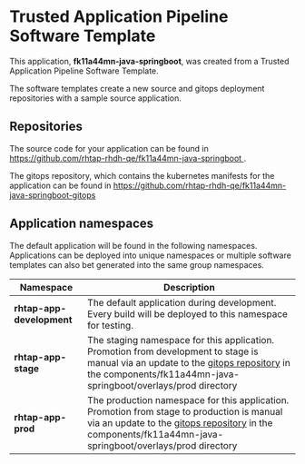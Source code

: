 # Trusted Application Pipeline Software Template

This application, **fk11a44mn-java-springboot**, was created from a Trusted Application Pipeline Software Template.

The software templates create a new source and gitops deployment repositories with a sample source application. 

## Repositories

The source code for your application can be found in [https://github.com/rhtap-rhdh-qe/fk11a44mn-java-springboot ](https://github.com/rhtap-rhdh-qe/fk11a44mn-java-springboot ).
 
The gitops repository, which contains the kubernetes manifests for the application can be found in 
[https://github.com/rhtap-rhdh-qe/fk11a44mn-java-springboot-gitops ](https://github.com/rhtap-rhdh-qe/fk11a44mn-java-springboot-gitops ) 

## Application namespaces 

The default application will be found in the following namespaces. Applications can be deployed into unique namespaces or multiple software templates can also bet generated into the same group namespaces.  

|  Namespace   |  Description   |  
| -------- | -------- |   
| **rhtap-app-development** | The default application during development. Every build will be deployed to this namespace for testing. | 
| **rhtap-app-stage** | The staging namespace for this application. Promotion from development to stage is manual via an update to the [gitops repository](https://github.com/rhtap-rhdh-qe/fk11a44mn-java-springboot-gitops ) in the components/fk11a44mn-java-springboot/overlays/prod directory |  
| **rhtap-app-prod** | The production namespace for this application. Promotion from stage to production is manual via an update to the [gitops repository](https://github.com/rhtap-rhdh-qe/fk11a44mn-java-springboot-gitops ) in the components/fk11a44mn-java-springboot/overlays/prod directory | 